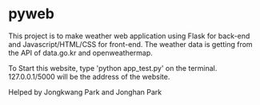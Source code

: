 # pyweb
This project is to make weather web application using Flask for back-end and Javascript/HTML/CSS for front-end.
The weather data is getting from the API of data.go.kr and openweathermap.

To Start this website, type 'python app_test.py' on the terminal.
127.0.0.1/5000 will be the address of the website.


Helped by Jongkwang Park and Jonghan Park
